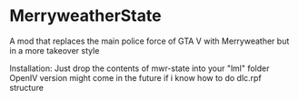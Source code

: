 # MerryweatherState
A mod that replaces the main police force of GTA V with Merryweather but in a more takeover style

Installation:
Just drop the contents of mwr-state into your "lml" folder
OpenIV version might come in the future if i know how to do dlc.rpf structure
